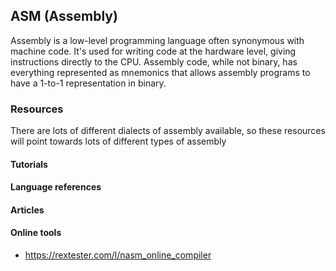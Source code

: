 ## ASM (Assembly)
Assembly is a low-level programming language often synonymous with machine code. It's used for writing code at the hardware level, giving instructions directly to the CPU. Assembly code, while not binary, has everything represented as mnemonics that allows assembly programs to have a 1-to-1 representation in binary.

### Resources
There are lots of different dialects of assembly available, so these resources will point towards lots of different types of assembly
#### Tutorials

#### Language references

#### Articles

#### Online tools
- https://rextester.com/l/nasm_online_compiler
